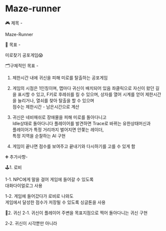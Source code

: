 # Maze-runner
🎮 제목 -  

Maze-Runner  

📁 목표 -   

미로찾기 공포게임😱  

🗂구체적인 목표 -   

1. 제한시간 내에 귀신을 피해 미로를 탈출하는 공포게임  

2. 게임의 시점은 1인칭이며, 맵마다 귀신이 배치되어 있음
   좌클릭으로 자신이 왔던 길을 표시할 수 있고, F키로 후레쉬를 킬 수 있으며, 
   상자를 열어 시계를 얻어 제한시간을 늘리거나, 열쇠를 찾아 탈출을 할 수 있으며  
   점수는 제한시간 - 남은시간으로 계산  
   
3. 귀신은 네비매쉬로 장애물을 피해 미로를 돌아다니고  
   Idle상태로 돌아다니다 플레이어를 발견하면 Trace로 바뀌는 유한상태머신과  
   플레이어가 특정 거리까지 벌어지면 안쫒는 레이더,  
   특정 지역을 순찰하는 AI 구현  
   
4. 게임이 끝나면 점수를 보여주고 끝내기와 다시하기를 고를 수 있게 함  

➕ 추가사항-  

🕹1. 로비  

1-1. NPC에게 말을 걸어 게임에 들어갈 수 있도록  
     대화다이얼로그 사용  

1-2. 게임에 들어갔다가 로비로 나와도   
     게임에서 달성한 점수가 저장될 수 있도록 싱글톤을 사용  
     
👻2. 귀신
2-1. 귀신이 플레이어 주변을 목표지점으로 찍어 돌아다니는 귀신 구현  

2-2. 귀신이 시각뿐만 아니라 
